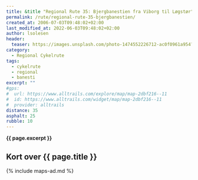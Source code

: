 ```yaml
---
title: &title "Regional Rute 35: Bjergbanestien fra Viborg til Løgstør"
permalink: /rute/regional-rute-35-bjergbanestien/
created_at: 2006-07-03T09:48:02+02:00
last_modified_at: 2022-06-03T09:48:02+02:00
author: lsolesen
header:
  teaser: https://images.unsplash.com/photo-1474552226712-ac0f0961a954?ixlib=rb-1.2.1&ixid=eyJhcHBfaWQiOjEyMDd9&auto=format&fit=crop&h=300&w=400&q=10
category:
  - Regional Cykelrute
tags:
  - cykelrute
  - regional
  - banesti
excerpt: ""
#gps:
#  url: https://www.alltrails.com/explore/map/map-2dbf216--11
#  id: https://www.alltrails.com/widget/map/map-2dbf216--11
#  provider: alltrails
distance: 35
asphalt: 25
rubble: 10
---
```


**{{ page.excerpt }}**

## Kort over {{ page.title }}

{% include maps-ad.md %}
